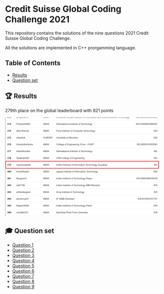 # Credit Suisse Global Coding Challenge 2021 #

This repository contains the solutions of the nine questions 2021 Credit Suisse Global Coding Challenge.

All the solutions are implemented in C++ prorgamming language.

## Table of Contents ##
- [Results](#results)
- [Question set](#question_set)

## 🏆 Results <a name = "results"></a> ##

279th place on the global leaderboard with 821 points
<div align="center">
    <img src="./Results/Global.png" alt="result_page" >
</div>

## 🎓 Question set <a name = "question_set"></a>

- [Question 1](./Question1/README.md)
- [Question 2](./Question2/README.md)
- [Question 3](./Question3/README.md)
- [Question 4](./Question4/README.md)
- [Question 5](./Question5/README.md)
- [Question 6](./Question6/README.md)
- [Question 7](./Question7/README.md)
- [Question 8](./Question8/README.md)
- [Question 9](./Question9/README.md)
